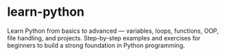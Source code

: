 # learn-python
Learn Python from basics to advanced — variables, loops, functions, OOP, file handling, and projects. Step-by-step examples and exercises for beginners to build a strong foundation in Python programming.
